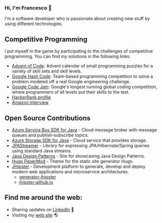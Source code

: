 ### Hi, I'm Francesco 👋

I'm a software developer who is passionate about creating new stuff by using different technologies. </br>

## Competitive Programming
I put myself in the game by participating to the challenges of competitive programming. You can find my solutions in the following links:
* [Advent of Code](https://github.com/frascu/advent-of-code): Advent calendar of small programming puzzles for a variety of skill sets and skill levels.
* [Google Hash Code](https://github.com/frascu/google-hash-code): Team-based programming competition to solve a problem modeled off a real Google engineering challenge.
* [Google Code Jam](https://github.com/frascu/google-code-jam):  Google's longest running global coding competition, where programmers of all levels put their skills to the test.
* [HackerRank profile](https://www.hackerrank.com/frascu)
* [Amazon Interview](https://github.com/frascu/amazon-interview-2018)

## Open Source Contributions
* [Azure Service Bus SDK for Java](https://github.com/Azure/azure-sdk-for-java/pulls?q=is%3Apr+is%3Aclosed+author%3Afrascu+review%3Aapproved+label%3A%22Service+Bus%22) - Cloud message broker with message queues and publish-subscribe topics.
* [Azure Storage SDK for Java](https://github.com/Azure/azure-sdk-for-java/pulls?q=is%3Apr+is%3Aclosed+author%3Afrascu+review%3Aapproved+label%3AStorage) - Cloud service that provides storage.
*  [JPAStreamer](https://github.com/speedment/jpa-streamer/pulls?q=is%3Apr+is%3Amerged+author%3Afrascu+) - Library for expressing JPA/Hibernate/Spring queries using standard Java streams.
* [Java Design Patterns](https://github.com/iluwatar/java-design-patterns/pulls?q=is%3Apr+author%3Afrascu+is%3Amerged) - Site for showcasing Java Design Patterns.
* [Hugo PaperMod](https://github.com/adityatelange/hugo-PaperMod/pulls?q=is%3Apr+author%3Afrascu+is%3Amerged) - Theme for the static site generator Hugo.
* [JHipster](https://www.jhipster.tech/) - Development platform to generate, develop and deploy modern web applications and microservice architectures.
  * [generator-jhipster](https://github.com/jhipster/generator-jhipster/pulls?q=is%3Apr+author%3Afrascu+is%3Amerged)
  * [jhipster.github.io](https://github.com/jhipster/jhipster.github.io/pulls?q=is%3Apr+author%3Afrascu+is%3Aprogress%2Cmerged)
## Find me around the web: 
- Sharing updates on <a href="https://www.linkedin.com/in/francesco-scuccimarri/">LinkedIn</a> 💼
- Visiting my [web site](https://frascu.github.io) 🌎
<!--
**frascu/frascu** is a ✨ _special_ ✨ repository because its `README.md` (this file) appears on your GitHub profile.

Here are some ideas to get you started:

- 🔭 I’m currently working on ...
- 🌱 I’m currently learning ...
- 👯 I’m looking to collaborate on ...
- 🤔 I’m looking for help with ...
- 💬 Ask me about ...
- 📫 How to reach me: ...
- 😄 Pronouns: ...
- ⚡ Fun fact: ...
-->
